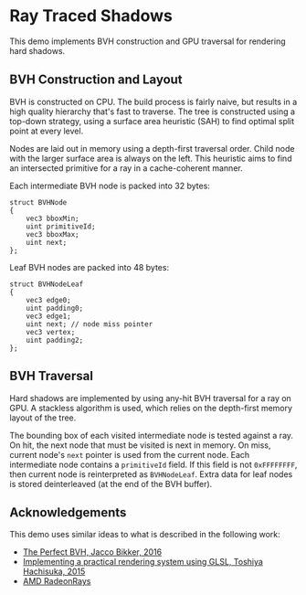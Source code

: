 # Ray Traced Shadows

This demo implements BVH construction and GPU traversal for rendering hard shadows.

## BVH Construction and Layout

BVH is constructed on CPU. The build process is fairly naive, but results in a high quality hierarchy that's fast to traverse. The tree is constructed using a top-down strategy, using a surface area heuristic (SAH) to find optimal split point at every level.

Nodes are laid out in memory using a depth-first traversal order. Child node with the larger surface area is always on the left. This heuristic aims to find an intersected primitive for a ray in a cache-coherent manner.

Each intermediate BVH node is packed into 32 bytes:

	struct BVHNode
	{
		vec3 bboxMin;
		uint primitiveId;
		vec3 bboxMax;
		uint next;
	};

Leaf BVH nodes are packed into 48 bytes:

	struct BVHNodeLeaf
	{
		vec3 edge0;
		uint padding0;
		vec3 edge1;
		uint next; // node miss pointer
		vec3 vertex;
		uint padding2;
	};

## BVH Traversal

Hard shadows are implemented by using any-hit BVH traversal for a ray on GPU. A stackless algorithm is used, which relies on the depth-first memory layout of the tree.

The bounding box of each visited intermediate node is tested against a ray. On hit, the next node that must be visited is next in memory. On miss, current node's `next` pointer is used from the current node.
Each intermediate node contains a `primitiveId` field. If this field is not `0xFFFFFFFF`, then current node is reinterpreted as `BVHNodeLeaf`. Extra data for leaf nodes is stored deinterleaved (at the end of the BVH buffer).

## Acknowledgements

This demo uses similar ideas to what is described in the following work:

* [The Perfect BVH, Jacco Bikker, 2016](http://www.cs.uu.nl/docs/vakken/magr/2015-2016/slides/lecture%2003%20-%20the%20perfect%20BVH.pdf)
* [Implementing a practical rendering system using GLSL, Toshiya Hachisuka, 2015](http://www.cs.uu.nl/docs/vakken/magr/2015-2016/slides/lecture%2003%20-%20the%20perfect%20BVH.pdf)
* [AMD RadeonRays](https://github.com/GPUOpen-LibrariesAndSDKs/RadeonRays_SDK)
